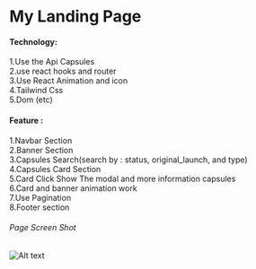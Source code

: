 # My Landing Page
#### Technology:
1.Use the Api Capsules <br />
2.use react hooks and router <br />
3.Use React Animation and icon<br />
4.Tailwind Css <br />
5.Dom (etc)
#### Feature :
1.Navbar Section <br />
2.Banner Section <br />
3.Capsules Search(search  by : status, original_launch, and type) <br />
4.Capsules Card Section  <br />
5.Card Click Show The modal and more information capsules <br />
6.Card and banner animation work<br />
7.Use Pagination<br />
8.Footer section  <br />

###### Page Screen Shot
![Alt text](https://i.ibb.co/Q9cS0zh/Landing-Page.png)




